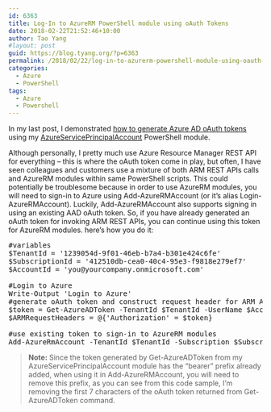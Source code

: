 ```yaml
---
id: 6363
title: Log-In to AzureRM PowerShell module using oAuth Tokens
date: 2018-02-22T21:52:46+10:00
author: Tao Yang
#layout: post
guid: https://blog.tyang.org/?p=6363
permalink: /2018/02/22/log-in-to-azurerm-powershell-module-using-oauth-tokens/
categories:
  - Azure
  - PowerShell
tags:
  - Azure
  - Powershell
---
```

In my last post, I demonstrated <a href="https://blog.tyang.org/2018/02/04/generating-azure-ad-oauth-token-in-powershell/" target="_blank" rel="noopener">how to generate Azure AD oAuth tokens</a> using my <a href="https://www.powershellgallery.com/packages/AzureServicePrincipalAccount" target="_blank" rel="noopener">AzureServicePrincipalAccount</a> PowerShell module.

Although personally, I pretty much use Azure Resource Manager REST API for everything – this is where the oAuth token come in play, but often, I have seen colleagues and customers use a mixture of both ARM REST APIs calls and AzureRM modules within same PowerShell scripts. This could potentially be troublesome because in order to use AzureRM modules, you will need to sign-in to Azure using Add-AzureRMAccount (or it’s alias Login-AzureRMAccount). Luckily, Add-AzureRMAccount also supports signing in using an existing AAD oAuth token. So, if you have already generated an oAuth token for invoking ARM REST APIs, you can continue using this token for AzureRM modules. here’s how you do it:
<pre language="Powershell" class="">#variables
$TenantId = '1239054d-9f01-46eb-b7a4-b301e424c6fe'
$SubscriptionId = '412510db-cea0-40c4-95e3-f9818e279ef7'
$AccountId = 'you@yourcompany.onmicrosoft.com'

#Login to Azure
Write-Output 'Login to Azure'
#generate oAuth token and construct request header for ARM API calls
$token = Get-AzureADToken -TenantId $TenantId -UserName $AccountId
$ARMRequestHeaders = @{'Authorization' = $token}

#use existing token to sign-in to AzureRM modules
Add-AzureRmAccount -TenantId $TenantId -Subscription $SubscriptionId -AccessToken $token.substring(7, ($token.length -7)) -AccountId $AccountId
</pre>
<blockquote><strong>Note:</strong> Since the token generated by Get-AzureADToken from my AzureServicePrincipalAccount module has the “bearer” prefix already added, when using it in Add-AzureRMAccount, you will need to remove this prefix, as you can see from this code sample, I’m removing the first 7 characters of the oAuth token returned from Get-AzureADToken command.</blockquote>